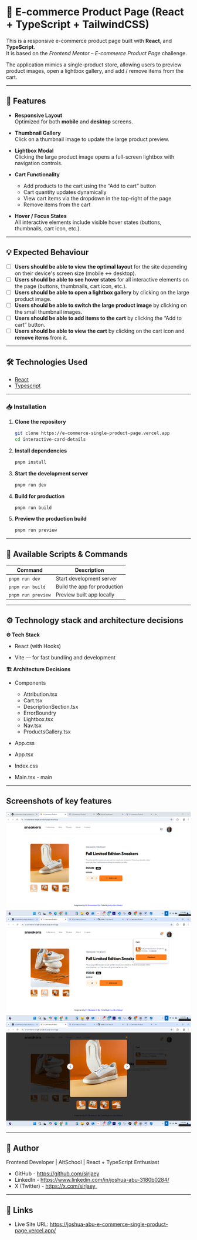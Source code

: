 # 🧢 E-commerce Product Page (React + TypeScript + TailwindCSS)

This is a responsive e-commerce product page built with **React**, and **TypeScript**.  
It is based on the *Frontend Mentor – E-commerce Product Page* challenge.

The application mimics a single-product store, allowing users to preview product images, open a lightbox gallery, and add / remove items from the cart.

---

## 📌 Features

- **Responsive Layout**  
  Optimized for both **mobile** and **desktop** screens.

- **Thumbnail Gallery**  
  Click on a thumbnail image to update the large product preview.

- **Lightbox Modal**  
  Clicking the large product image opens a full-screen lightbox with navigation controls.

- **Cart Functionality**
  - Add products to the cart using the “Add to cart” button  
  - Cart quantity updates dynamically  
  - View cart items via the dropdown in the top-right of the page  
  - Remove items from the cart

- **Hover / Focus States**  
  All interactive elements include visible hover states (buttons, thumbnails, cart icon, etc.).

---

## 💡 Expected Behaviour

- [ ] **Users should be able to view the optimal layout** for the site depending on their device's screen size (mobile ↔ desktop).
- [ ] **Users should be able to see hover states** for all interactive elements on the page (buttons, thumbnails, cart icon, etc.).
- [ ] **Users should be able to open a lightbox gallery** by clicking on the large product image.
- [ ] **Users should be able to switch the large product image** by clicking on the small thumbnail images.
- [ ] **Users should be able to add items to the cart** by clicking the “Add to cart” button.
- [ ] **Users should be able to view the cart** by clicking on the cart icon and **remove items** from it.

---

## 🛠️ Technologies Used

- [React](https://reactjs.org/)
- [Typescript](https://www.typescriptlang.org/)

---

### 📥 Installation

1. **Clone the repository**
   ```bash
   git clone https://e-commerce-single-product-page.vercel.app
   cd interactive-card-details
   ```
2. **Install dependencies**
   ```bash
   pnpm install
   ```
3. **Start the development server**
   ```bash
   pnpm run dev
   ```
4. **Build for production**
   ```bash
   pnpm run build
   ```
5. **Preview the production build**
   ```bash
   pnpm run preview
   ```

---

## 🧰 Available Scripts & Commands

| Command           | Description                  |
| ----------------- | ---------------------------- |
| `pnpm run dev`     | Start development server     |
| `pnpm run build`   | Build the app for production |
| `pnpm run preview` | Preview built app locally    |

---

## ⚙️ Technology stack and architecture decisions

**⚙️ Tech Stack**

- React (with Hooks)

- Vite — for fast bundling and development

**🏗️ Architecture Decisions**

- Components

  - Attribution.tsx
  - Cart.tsx
  - DescriptionSection.tsx
  - ErrorBoundry
  - Lightbox.tsx
  - Nav.tsx
  - ProductsGallery.tsx

- App.css
- App.tsx
- Index.css
- Main.tsx - main

---

## Screenshots of key features

![Landing page screenshot](./src/assets/images/landingPageScreenshot.png)
![Add to Cart](./src/assets/images/addToCartScreenshot.png)
![Lightbox](./src/assets/images/lightboxScreenshot.png)

---

## 👤 Author

Frontend Developer | AltSchool | React + TypeScript Enthusiast

- GitHub - https://github.com/sirjaey
- LinkedIn - https://www.linkedin.com/in/joshua-abu-3180b0284/
- X (Twitter) - https://x.com/sirjaey_

---

## 🔗 Links

- Live Site URL: https://joshua-abu-e-commerce-single-product-page.vercel.app/
